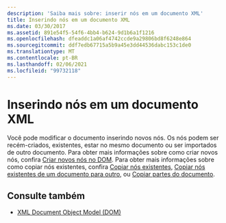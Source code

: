 ```yaml
---
description: 'Saiba mais sobre: inserir nós em um documento XML'
title: Inserindo nós em um documento XML
ms.date: 03/30/2017
ms.assetid: 891e54f5-54f6-4bb4-b624-9d1b6a1f1216
ms.openlocfilehash: dfeaddc1a06af4742ccde9a29806bd8f6248e864
ms.sourcegitcommit: ddf7edb67715a5b9a45e3dd44536dabc153c1de0
ms.translationtype: MT
ms.contentlocale: pt-BR
ms.lasthandoff: 02/06/2021
ms.locfileid: "99732118"
---
```

# <a name="inserting-nodes-into-an-xml-document"></a>Inserindo nós em um documento XML

Você pode modificar o documento inserindo novos nós. Os nós podem ser recém-criados, existentes, estar no mesmo documento ou ser importados de outro documento. Para obter mais informações sobre como criar novos nós, confira [Criar novos nós no DOM](create-new-nodes-in-the-dom.md). Para obter mais informações sobre como copiar nós existentes, confira [Copiar nós existentes](copy-existing-nodes.md), [Copiar nós existentes de um documento para outro](copying-existing-nodes-from-one-document-to-another.md), ou [Copiar partes do documento](copying-document-fragments.md).  
  
## <a name="see-also"></a>Consulte também

- [XML Document Object Model (DOM)](xml-document-object-model-dom.md)
